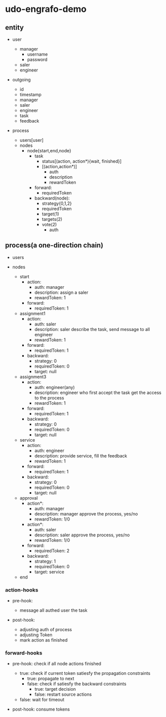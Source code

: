 # udo-engrafo-demo

## entity
- user
    - manager
        - username
        - password
    - saler
    - engineer

- outgoing
    - id
    - timestamp
    - manager
    - saler
    - engineer
    - task
    - feedback

- process
    - users[user]
    - nodes
        - node{start,end,node}
            - task
                - status[(action, action*){wait, finished}]
                - [(action,action*)]
                    - auth
                    - description
                    - rewardToken
            - forward:
                - requiredToken
            - backward(node): 
                - strategy{0,1,2}
                - requiredToken
                - target(1)
                - targets(2)
                - vote(2)
                    - auth
## process(a one-direction chain)
- users

- nodes
    - start
        - action:
            - auth: manager 
            - description: assign a saler
            - rewardToken: 1
        - forward:
            - requiredToken: 1
    - assignment1
        - action:
            - auth: saler
            - description: saler describe the task, send message to all engineer
            - rewardToken: 1
        - forward:
            - requiredToken: 1
        - backward:
            - strategy: 0
            - requiredToken: 0
            - target: null
    - assignment3
        - action:
            - auth: engineer(any)
            - description: engineer who first accept the task get the access to the process
            - rewardToken: 1
        - forward:
            - requiredToken: 1
        - backward:
            - strategy: 0
            - requiredToken: 0
            - target: null
    - service
        - action: 
            - auth: engineer
            - description: provide service, fill the feedback
            - rewardToken: 1
        - forward:
            - requiredToken: 1
        - backward:
            - strategy: 0
            - requiredToken: 0
            - target: null
    - approval
        - action*:
            - auth: manager
            - description: manager approve the process, yes/no
            - rewardToken: 1/0
        - action*:
            - auth: saler
            - description: saler approve the process, yes/no
            - rewardToken: 1/0
        - forward:
            - requiredToken: 2
        - backward:
            - strategy: 1
            - requiredToken: 0
            - target: service
    - end

### action-hooks
- pre-hook:
    - message all authed user the task

- post-hook:
    - adjusting auth of process
    - adjusting Token
    - mark action as finished

### forward-hooks
- pre-hook: check if all node actions finished
    - true: check if current token satiesfy the propagation constraints
        - true: propagate to next
        - false: check if satiesfy the backward constraints
            - true: target decision
            - false: restart source actions
    - false: wait for timeout

- post-hook: consume tokens
